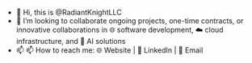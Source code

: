 - 👋 Hi, this is @RadiantKnightLLC
- 💞️ I’m looking to collaborate ongoing projects, one-time contracts, or innovative collaborations in 🌐 software development, ☁️ cloud infrastructure, and 🤖 AI solutions
- 📫 📫 How to reach me: 🌐 Website | 🔗 LinkedIn | 📧 Email

<!---
Radiant Knight LLC is a forward-thinking technology consultancy specializing in innovative software solutions and scalable cloud infrastructures.
With expertise in modern technologies such as TypeScript, React, Remix, Kubernetes, and Java, we design and deploy robust systems that drive efficiency and growth.
Our AI solutions utilize advanced machine learning frameworks including Metaflow, PyTorch, and TensorFlow to provide impactful, data-driven insights. 
We excel in DevOps by streamlining development and deployment processes with tools like GitHub Actions and ArgoCD, ensuring faster releases and reliable infrastructure.
From creating intuitive mobile apps to building responsive, cutting-edge websites, we offer end-to-end development services tailored to your needs.
Additionally, we specialize in provisioning applications across multiple cloud platforms, including AWS, GCP, Azure, and more, ensuring seamless scalability and flexibility.
At Radiant Knight LLC, we merge technical excellence with a commitment to innovation, helping businesses optimize workflows, enhance user experiences, and achieve their goals in today’s fast-paced digital landscape. 
Our team is dedicated to delivering top-notch solutions focused on quality, performance, security, and user experience.

### Specialty
🐍 Python | 🟨 JavaScript | 🟦 TypeScript | ☕ Java | ⚛️ React | 🌀 Remix | 📱 React Native | ⚡ Next.js  
☸️ Kubernetes | ⚙️ GitHub Actions | 🚀 ArgoCD  
🌩️ AWS | ☁️ GCP | 🔷 Azure  
🧠 Metaflow | 🔥 PyTorch | 🤖 TensorFlow  
📱 Mobile Apps | 🌐 Web Development  
🔧 DevOps | 🚀 Cloud Provisioning | 📈 Scalability  
🔒 Security | ✨ User Experience

--->
